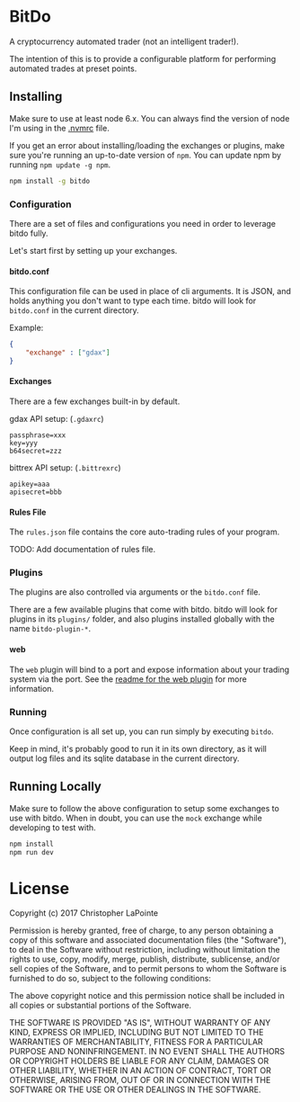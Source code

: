 # BitDo

A cryptocurrency automated trader (not an intelligent trader!).

The intention of this is to provide a configurable platform for performing
automated trades at preset points.

## Installing

Make sure to use at least node 6.x. You can always find the version of node I'm using in the [.nvmrc](.nvmrc) file.

If you get an error about installing/loading the exchanges or plugins, make sure you're running an up-to-date version of `npm`. You
can update npm by running `npm update -g npm`.

```bash
npm install -g bitdo
```

### Configuration

There are a set of files and configurations you need in order to leverage bitdo fully.

Let's start first by setting up your exchanges.

#### bitdo.conf

This configuration file can be used in place of cli arguments. It is JSON, and holds anything
you don't want to type each time.  bitdo will look for `bitdo.conf` in the current directory.

Example:
```json
{
	"exchange" : ["gdax"]
}
```

#### Exchanges

There are a few exchanges built-in by default.

gdax API setup: (`.gdaxrc`)
```
passphrase=xxx
key=yyy
b64secret=zzz
```

bittrex API setup: (`.bittrexrc`)
```
apikey=aaa
apisecret=bbb
```

#### Rules File

The `rules.json` file contains the core auto-trading rules of your program.

TODO: Add documentation of rules file.

### Plugins

The plugins are also controlled via arguments or the `bitdo.conf` file.

There are a few available plugins that come with bitdo.  bitdo will look for plugins in its `plugins/` folder,
and also plugins installed globally with the name `bitdo-plugin-*`.

#### web

The `web` plugin will bind to a port and expose information about your trading system via the port.  See the
[readme for the web plugin](/plugins/web) for more information.

### Running

Once configuration is all set up, you can run simply by executing `bitdo`.

Keep in mind, it's probably good to run it in its own directory, as it will output log files
and its sqlite database in the current directory.

## Running Locally

Make sure to follow the above configuration to setup some exchanges to use with bitdo.  When in doubt,
you can use the `mock` exchange while developing to test with.

```bash
npm install
npm run dev
```

# License

Copyright (c) 2017 Christopher LaPointe

Permission is hereby granted, free of charge, to any person obtaining a copy
of this software and associated documentation files (the "Software"), to deal
in the Software without restriction, including without limitation the rights
to use, copy, modify, merge, publish, distribute, sublicense, and/or sell
copies of the Software, and to permit persons to whom the Software is
furnished to do so, subject to the following conditions:

The above copyright notice and this permission notice shall be included in all
copies or substantial portions of the Software.

THE SOFTWARE IS PROVIDED "AS IS", WITHOUT WARRANTY OF ANY KIND, EXPRESS OR
IMPLIED, INCLUDING BUT NOT LIMITED TO THE WARRANTIES OF MERCHANTABILITY,
FITNESS FOR A PARTICULAR PURPOSE AND NONINFRINGEMENT. IN NO EVENT SHALL THE
AUTHORS OR COPYRIGHT HOLDERS BE LIABLE FOR ANY CLAIM, DAMAGES OR OTHER
LIABILITY, WHETHER IN AN ACTION OF CONTRACT, TORT OR OTHERWISE, ARISING FROM,
OUT OF OR IN CONNECTION WITH THE SOFTWARE OR THE USE OR OTHER DEALINGS IN THE
SOFTWARE.